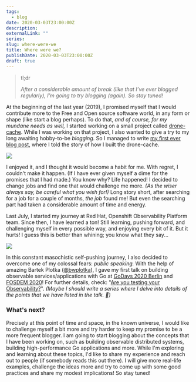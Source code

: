 ```yaml
---
tags:
  - blog
date: 2020-03-03T23:00:00Z
description: 
externalLink: ""
series: 
slug: where-were-we
title: Where were we?
publishDate: 2020-03-03T23:00:00Z
draft: true
---
```


> tl;dr
>
> _After a considerable amount of break (like that I’ve ever blogged regularly), I’m going to try blogging (again). So stay tuned!_

At the beginning of the last year (2019), I promised myself that I would contribute more to the Free and Open source software world, in any form or shape (like start a blog perhaps). To do that, _and of course, for my mundane needs as well,_ I started working on a small project called [drone-cache](https://github.com/meltwater/drone-cache). While I was working on that project, I also wanted to give a try to my long awaiting hobby-to-be _blogging_. So I managed to write [my first ever blog post](https://kakkoyun.github.io/2019/04/10/making-drone-builds-10-times-faster/), where I told the story of how I built the drone-cache.

![](/uploads/i_see_waht_you_did_there.jpg)

I enjoyed it, and I thought it would become a habit for me. With regret, I couldn't make it happen. (If I have ever given myself a dime for the promises that I had made.) You know why? Life happened! I decided to change jobs and find one that would challenge me more. _(As the wiser always say, be careful what you wish for!)_ Long story short, after searching for a job for a couple of months, _the job_ found me! But even the searching part had taken a considerable amount of time and energy.

Last July, I started my journey at Red Hat, Openshift Observability Platform team. Since then, I have learned a ton! Still learning, pushing forward, and challenging myself in every possible way, and enjoying every bit of it. But it hurts! I guess this is better than whining; you know what they say...

![](/uploads/No-Pain-No-Gain.jpg)

In this constant masochistic self-pushing journey, I also decided to overcome one of my colossal fears: _public speaking._ With the help of amazing Bartek Plotka ([@bwplotka](https://twitter.com/bwplotka)), I gave my first talk on building observable services/applications with Go at [GoDays 2020 Berlin](https://youtu.be/LU6D5cNeHks) and [FOSDEM 2020](https://video.fosdem.org/2020/UD2.120/testing_observability.mp4)! For further details, check: "[Are you testing your Observability?](https://github.com/kakkoyun/are-you-testing-your-observability)". _(Maybe I should write a series where I delve into details of the points that we have listed in the talk. 🤔)_

### What's next?

Precisely at this point of time and space, in the known universe, I would like to challenge myself a bit more and try harder to keep my promise to be a more frequent blogger. I am going to start blogging about the concepts that I have been working on, such as building observable distributed systems, building high-performance Go applications and more. While I'm exploring and learning about these topics, I'd like to share my experience and reach out to people (if somebody reads this out there). I will give more real-life examples, challenge the ideas more and try to come up with some good practices and share my modest implications! So stay tuned!

